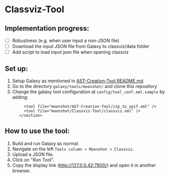 # Classviz-Tool
## Implementation progress:
- [ ] Robustness (e.g. when user input a non-JSON file)
- [ ] Download the input JSON file from Galaxy to classviz/data folder
- [ ] Add script to load input json file when opening classviz

## Set up:
1. Setup Galaxy as mentioned in [AST-Creation-Tool README.md](https://github.com/Moonshot-SEP/AST-Creation-Tool/blob/main/README.md)
2. Go to the directory `galaxy/tools/moonshot/` and clone this repository
3. Change the galaxy tool configuration at `config/tool_conf.xml.sample` by adding:
   ```<section name="Moonshot" id="moonshot">
        <tool file="moonshot/AST-Creation-Tool/zip_to_spif.xml" />
        <tool file="moonshot/Classviz-Tool/classviz.xml" />
      </section>
   ```
## How to use the tool:
1. Build and run Galaxy as normal.
2. Navigate on the left `Tools column > Moonshot > Classviz`.
3. Upload a JSON file.
4. Click on "Run Tool".
5. Copy the display link (http://127.0.0.42:7800/) and open it in another browser.
